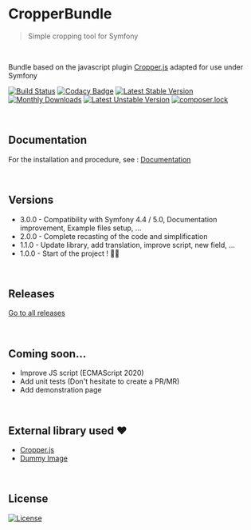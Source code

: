 # CropperBundle
> Simple cropping tool for Symfony

<br>

Bundle based on the javascript plugin [Cropper.js](https://github.com/fengyuanchen/cropperjs) adapted for use under Symfony

[![Build Status](https://travis-ci.org/breithbarbot/cropper-bundle.svg?branch=master)](https://travis-ci.org/breithbarbot/cropper-bundle)
[![Codacy Badge](https://api.codacy.com/project/badge/Grade/c727fa2d04904f27b4954d96eee7d51e)](https://www.codacy.com/manual/breithbarbot/cropper-bundle)
[![Latest Stable Version](https://poser.pugx.org/breithbarbot/cropper-bundle/v/stable)](https://packagist.org/packages/breithbarbot/cropper-bundle)
[![Monthly Downloads](https://poser.pugx.org/breithbarbot/cropper-bundle/d/monthly)](https://packagist.org/packages/breithbarbot/cropper-bundle)
[![Latest Unstable Version](https://poser.pugx.org/breithbarbot/cropper-bundle/v/unstable)](https://packagist.org/packages/breithbarbot/cropper-bundle)
[![composer.lock](https://poser.pugx.org/breithbarbot/cropper-bundle/composerlock)](https://packagist.org/packages/breithbarbot/cropper-bundle)

<br>

## Documentation
For the installation and procedure, see : [Documentation](Resources/doc/index.md)

<br>

## Versions
- 3.0.0 - Compatibility with Symfony 4.4 / 5.0, Documentation improvement, Example files setup, ...
- 2.0.0 - Complete recasting of the code and simplification
- 1.1.0 - Update library, add translation, improve script, new field, ...
- 1.0.0 - Start of the project ! 🎉🎊

<br>

## Releases
[Go to all releases](https://github.com/breithbarbot/cropper-bundle/releases)

<br>

## Coming soon...
* Improve JS script (ECMAScript 2020)
* Add unit tests (Don't hesitate to create a PR/MR)
* Add demonstration page

<br>

## External library used ❤️
- [Cropper.js](https://github.com/fengyuanchen/cropperjs)
- [Dummy Image](https://github.com/shaneriley/dummy_image)

<br>

## License
[![License](https://poser.pugx.org/breithbarbot/cropper-bundle/license)](https://packagist.org/packages/breithbarbot/cropper-bundle)
